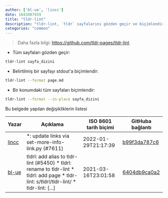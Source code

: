 ```yaml
---
author: ['bl-ue', 'lincc']
date: 1643487459
title: "tldr-lint"
description: "tldr-lint, `tldr` sayfalarını gözden geçir ve biçimlendir."
categories: "common"
---
```

> Daha fazla bilgi: <https://github.com/tldr-pages/tldr-lint>.

- Tüm sayfaları gözden geçir:

```bash
tldr-lint sayfa_dizini
```

- Belirtilmiş bir sayfayı stdout'a biçimlendir:

```bash
tldr-lint --format page.md
```

- Bir konumdaki tüm sayfaları biçimlendir:

```bash
tldr-lint --format --in-place sayfa_dizini
```
Bu belgede yapılan değişikliklerin listesi


Yazar | Açıklama | ISO 8601 tarih biçimi | GitHuba bağlantı
------|-----|-----|-----
[lincc](mailto:46962923+blueskyson@users.noreply.github.com) | *: update links via set-more-info-link.py (#7611) | 2022-01-29T21:17:39 | [b99f3da787c6](https://github.com/tldr-pages/tldr/commit/b99f3da787c6f43a545b9cb5ebd8265b1367fbc4)
[bl-ue](mailto:54780737+bl-ue@users.noreply.github.com) | tldrl: add alias to tldr-lint (#5450) * tldrl: rename to tldr-lint * tldrl: add page * tldr-lint: s/tldrl/tldr-lint/ * tldr-lint: [...] | 2021-03-16T23:01:58 | [6404db9ca0a2](https://github.com/tldr-pages/tldr/commit/6404db9ca0a2e102048d750c474ff687bce968ad)


